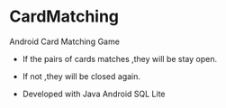 # CardMatching
Android Card Matching Game

- If the pairs of cards matches ,they will be stay open.

- If not ,they will be closed again.

- Developed with Java Android SQL Lite
